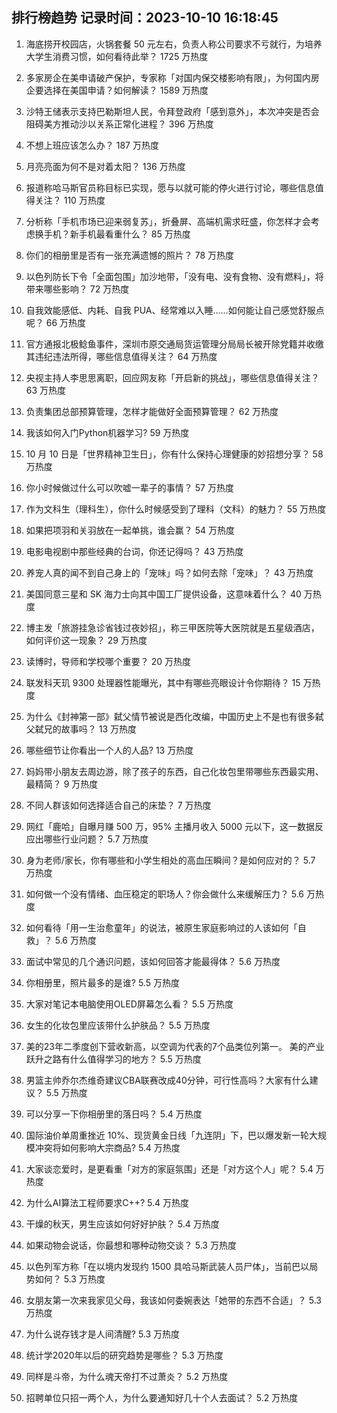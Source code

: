 
## 排行榜趋势 记录时间：2023-10-10 16:18:45
  
  1. 海底捞开校园店，火锅套餐 50 元左右，负责人称公司要求不亏就行，为培养大学生消费习惯，如何看待此举？ 1725 万热度
    
  2. 多家房企在美申请破产保护，专家称「对国内保交楼影响有限」，为何国内房企要选择在美国申请？如何解读？ 1589 万热度
    
  3. 沙特王储表示支持巴勒斯坦人民，令拜登政府「感到意外」，本次冲突是否会阻碍美方推动沙以关系正常化进程？ 396 万热度
    
  4. 不想上班应该怎么办？ 187 万热度
    
  5. 月亮亮面为何不是对着太阳？ 136 万热度
    
  6. 报道称哈马斯官员称目标已实现，愿与以就可能的停火进行讨论，哪些信息值得关注？ 110 万热度
    
  7. 分析称「手机市场已迎来弱复苏」，折叠屏、高端机需求旺盛，你怎样才会考虑换手机？新手机最看重什么？ 85 万热度
    
  8. 你们的相册里是否有一张充满遗憾的照片？ 78 万热度
    
  9. 以色列防长下令「全面包围」加沙地带，「没有电、没有食物、没有燃料」，将带来哪些影响？ 72 万热度
    
  10. 自我效能感低、内耗、自我 PUA、经常难以入睡……如何能让自己感觉舒服点呢？ 66 万热度
    
  11. 官方通报北极鲶鱼事件，深圳市原交通局货运管理分局局长被开除党籍并收缴其违纪违法所得，哪些信息值得关注？ 64 万热度
    
  12. 央视主持人李思思离职，回应网友称「开启新的挑战」，哪些信息值得关注？ 63 万热度
    
  13. 负责集团总部预算管理，怎样才能做好全面预算管理？ 62 万热度
    
  14. 我该如何入门Python机器学习? 59 万热度
    
  15. 10 月 10 日是「世界精神卫生日」，你有什么保持心理健康的妙招想分享？ 58 万热度
    
  16. 你小时候做过什么可以吹嘘一辈子的事情？ 57 万热度
    
  17. 作为文科生（理科生），你什么时候感受到了理科（文科）的魅力？ 55 万热度
    
  18. 如果把项羽和关羽放在一起单挑，谁会赢？ 54 万热度
    
  19. 电影电视剧中那些经典的台词，你还记得吗？ 43 万热度
    
  20. 养宠人真的闻不到自己身上的「宠味」吗？如何去除「宠味」？ 43 万热度
    
  21. 美国同意三星和 SK 海力士向其中国工厂提供设备，这意味着什么？ 40 万热度
    
  22. 博主发「旅游挂急诊省钱过夜妙招」，称三甲医院等大医院就是五星级酒店，如何评价这一现象？ 29 万热度
    
  23. 读博时，导师和学校哪个重要？ 20 万热度
    
  24. 联发科天玑 9300 处理器性能曝光，其中有哪些亮眼设计令你期待？ 15 万热度
    
  25. 为什么《封神第一部》弑父情节被说是西化改编，中国历史上不是也有很多弑父弑兄的故事吗？ 13 万热度
    
  26. 哪些细节让你看出一个人的人品? 13 万热度
    
  27. 妈妈带小朋友去周边游，除了孩子的东西，自己化妆包里带哪些东西最实用、最精简？ 9 万热度
    
  28. 不同人群该如何选择适合自己的床垫？ 7 万热度
    
  29. 网红「鹿哈」自曝月赚 500 万，95% 主播月收入 5000 元以下，这一数据反应出哪些行业问题？ 5.7 万热度
    
  30. 身为老师/家长，你有哪些和小学生相处的高血压瞬间？是如何应对的？ 5.7 万热度
    
  31. 如何做一个没有情绪、血压稳定的职场人？你会做什么来缓解压力？ 5.6 万热度
    
  32. 如何看待「用一生治愈童年」的说法，被原生家庭影响过的人该如何「自救」？ 5.6 万热度
    
  33. 面试中常见的几个通识问题，该如何回答才能最得体？ 5.6 万热度
    
  34. 你相册里，照片最多的是谁? 5.5 万热度
    
  35. 大家对笔记本电脑使用OLED屏幕怎么看？ 5.5 万热度
    
  36. 女生的化妆包里应该带什么护肤品？ 5.5 万热度
    
  37. 美的23年二季度创下营收新高，以空调为代表的7个品类位列第一。 美的产业跃升之路有什么值得学习的地方？ 5.5 万热度
    
  38. 男篮主帅乔尔杰维奇建议CBA联赛改成40分钟，可行性高吗？大家有什么建议？ 5.5 万热度
    
  39. 可以分享一下你相册里的落日吗？ 5.4 万热度
    
  40. 国际油价单周重挫近 10%、现货黄金日线「九连阴」下，巴以爆发新一轮大规模冲突将如何影响大宗商品? 5.4 万热度
    
  41. 大家谈恋爱时，是更看重「对方的家庭氛围」还是「对方这个人」呢？ 5.4 万热度
    
  42. 为什么AI算法工程师要求C++? 5.4 万热度
    
  43. 干燥的秋天，男生应该如何好好护肤？ 5.4 万热度
    
  44. 如果动物会说话，你最想和哪种动物交谈？ 5.3 万热度
    
  45. 以色列军方称「在以境内发现约 1500 具哈马斯武装人员尸体」，当前巴以局势如何？ 5.3 万热度
    
  46. 女朋友第一次来我家见父母，我该如何委婉表达「她带的东西不合适」？ 5.3 万热度
    
  47. 为什么说存钱才是人间清醒? 5.3 万热度
    
  48. 统计学2020年以后的研究趋势是哪些？ 5.3 万热度
    
  49. 同样是斗帝，为什么魂天帝打不过萧炎？ 5.2 万热度
    
  50. 招聘单位只招一两个人，为什么要通知好几十个人去面试？ 5.2 万热度
    